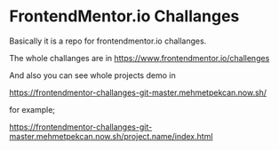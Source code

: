 # FrontendMentor.io Challanges

Basically it is a repo for frontendmentor.io challanges.

The whole challanges are in https://www.frontendmentor.io/challenges

And also you can see whole projects demo in

https://frontendmentor-challanges-git-master.mehmetpekcan.now.sh/

for example;

https://frontendmentor-challanges-git-master.mehmetpekcan.now.sh/project.name/index.html
